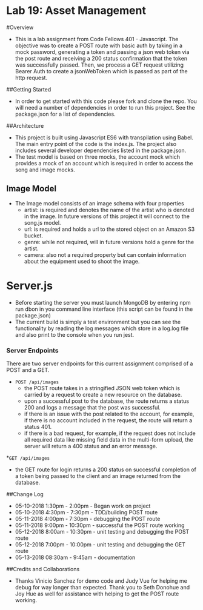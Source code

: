 # Lab 19: Asset Management 

#Overview
- This is a lab assignment from Code Fellows 401 - Javascript.  The objective was to create a POST route with basic auth by taking in a mock password, generating a token and passing a json web token via the post route and receiving a 200 status confirmation that the token was successfully passed.  Then, we process a GET request utilizing Bearer Auth to create a jsonWebToken which is passed as part of the http request.

##Getting Started
- In order to get started with this code please fork and clone the repo.  You will need a number of dependencies in order to run this project.  See the package.json for a list of dependencies.

##Architecture
- This project is built using Javascript ES6 with transpilation using Babel.  The main entry point of the code is the index.js.  The project also includes several developer dependencies listed in the package.json.
- The test model is based on three mocks, the account mock which provides a mock of an account which is required in order to access the song and image mocks.

## Image Model
- The Image model consists of an image schema with four properties
    - artist: is required and denotes the name of the artist who is denoted in the image.  In future versions of this project it will connect to the song.js model.
    - url: is required and holds a url to the stored object on an Amazon S3 bucket.
    - genre:  while not required, will in future versions hold a genre for the artist.
    - camera: also not a required property but can contain information about the equipment used to shoot the image.

# Server.js
- Before starting the server you must launch MongoDB by entering npm run dbon in you command line interface (this script can be found in the package.json)
- The current build is simply a test environment but you can see the functionality by reading the log messages which store in a log.log file and also print to the console when you run jest.
 
### Server Endpoints
There are two server endpoints for this current assignment comprised of a POST and a GET.  
* `POST /api/images`
  * the POST route takes in a stringified JSON web token which is carried by a request to create a new resource on the database.
  * upon a successful post to the database, the route returns a status 200 and logs a message that the post was successful.
  * if there is an issue with the post related to the account, for example, if there is no account included in the request, the route will return a status 401.
  * if there is a bad request, for example, if the request does not include all required data like missing field data in the multi-form upload, the server will return a 400 status and an error message. 

*`GET /api/images`
  * the GET route for login returns a 200 status on successful completion of a token being passed to the client and an image returned from the database.


##Change Log
- 05-10-2018 1:30pm - 2:00pm - Began work on project
- 05-10-2018 4:30pm - 7:30pm - TDD/building POST route
- 05-11-2018 4:00pm - 7:30pm - debugging the POST route
- 05-11-2018 9:00pm - 10:30pm - successful the POST route working
- 05-12-2018 8:00am - 10:30pm - unit testing and debugging the POST route
- 05-12-2018 7:00pm - 10:00pm - unit testing and debugging the GET route
- 05-13-2018 08:30am - 9:45am - documentation

##Credits and Collaborations
- Thanks Vinicio Sanchez for demo code and Judy Vue for helping me debug for way longer than expected.  Thank you to Seth Donohue and Joy Hue as well for assistance with helping to get the POST route working.